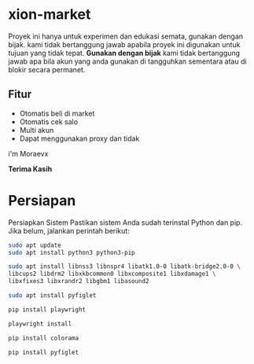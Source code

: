 # xion-market
Proyek ini hanya untuk experimen dan edukasi semata, gunakan dengan bijak. kami tidak bertanggung jawab apabila proyek ini digunakan untuk tujuan yang tidak tepat.
**Gunakan dengan bijak** kami tidak bertanggung jawab apa bila akun yang anda gunakan di tangguhkan sementara atau di blokir secara permanet.

## Fitur
- Otomatis beli di market
- Otomatis cek salo
- Multi akun
- Dapat menggunakan proxy dan tidak
  
i'm Moraevx 

**Terima Kasih**

# Persiapan

Persiapkan Sistem
Pastikan sistem Anda sudah terinstal Python dan pip. Jika belum, jalankan perintah berikut:

``` bash
sudo apt update
sudo apt install python3 python3-pip
```
``` bash
sudo apt install libnss3 libnspr4 libatk1.0-0 libatk-bridge2.0-0 \
libcups2 libdrm2 libxkbcommon0 libxcomposite1 libxdamage1 \
libxfixes3 libxrandr2 libgbm1 libasound2
```
``` bash
sudo apt install pyfiglet
```
``` bash
pip install playwright
```
``` bash
playwright install
```
``` bash
pip install colorama
```
``` bash
pip install pyfiglet
```
